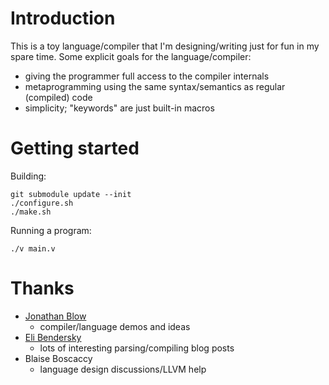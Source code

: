 Introduction
============

This is a toy language/compiler that I'm designing/writing just for fun
in my spare time. Some explicit goals for the language/compiler:

 - giving the programmer full access to the compiler internals
 - metaprogramming using the same syntax/semantics as regular (compiled)
   code
 - simplicity; "keywords" are just built-in macros


Getting started
===============

Building:

    git submodule update --init
    ./configure.sh
    ./make.sh

Running a program:

    ./v main.v


Thanks
======

- [Jonathan Blow](https://twitter.com/Jonathan_Blow)
    - compiler/language demos and ideas
- [Eli Bendersky](https://twitter.com/elibendersky)
    - lots of interesting parsing/compiling blog posts
- Blaise Boscaccy
    - language design discussions/LLVM help

